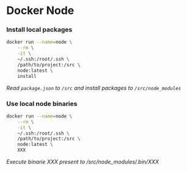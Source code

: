 # Docker Node


### Install local packages

```bash
docker run --name=node \
    --rm \
    -it \
    ~/.ssh:/root/.ssh \
    /path/to/project:/src \
    node:latest \
    install
```
*Read `package.json` to `/src` and install packages to `/src/node_modules`*


### Use local node binaries

```bash
docker run --name=node \
    --rm \
    -it \
    ~/.ssh:/root/.ssh \
    /path/to/project:/src \
    node:latest \
    XXX
```
*Execute binarie XXX present to /src/node_modules/.bin/XXX*
